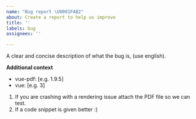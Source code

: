 ```yaml
---
name: "Bug report \U0001FAB2"
about: Create a report to help us improve
title: ''
labels: bug
assignees: ''

---
```


A clear and concise description of what the bug is, (use english).

**Additional context**
 - vue-pdf: [e.g. 1.9.5]
 - vue: [e.g. 3]

1. If you are crashing with a rendering issue attach the PDF file so we can test.
2. If a code snippet is given better :)
